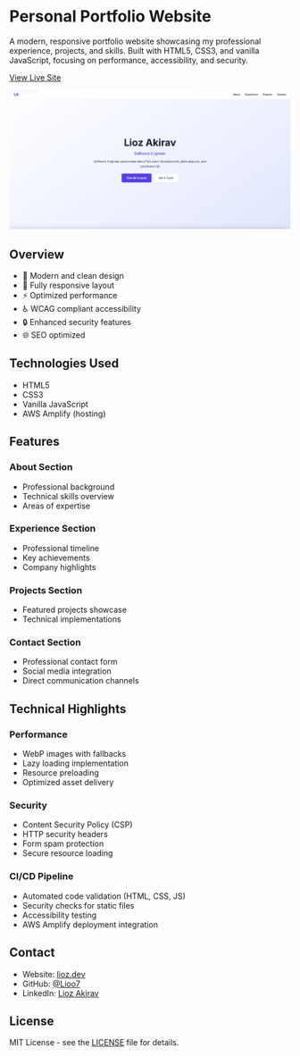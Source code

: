 # Personal Portfolio Website

A modern, responsive portfolio website showcasing my professional experience, projects, and skills. Built with HTML5, CSS3, and vanilla JavaScript, focusing on performance, accessibility, and security.

[View Live Site](https://www.lioz.dev/)

![Portfolio Preview](public/images/portfolio-preview.png)

## Overview

- 🎨 Modern and clean design
- 📱 Fully responsive layout
- ⚡ Optimized performance
- ♿ WCAG compliant accessibility
- 🔒 Enhanced security features
- 🌐 SEO optimized

## Technologies Used

- HTML5
- CSS3
- Vanilla JavaScript
- AWS Amplify (hosting)

## Features

### About Section
- Professional background
- Technical skills overview
- Areas of expertise

### Experience Section
- Professional timeline
- Key achievements
- Company highlights

### Projects Section
- Featured projects showcase
- Technical implementations

### Contact Section
- Professional contact form
- Social media integration
- Direct communication channels

## Technical Highlights

### Performance
- WebP images with fallbacks
- Lazy loading implementation
- Resource preloading
- Optimized asset delivery

### Security
- Content Security Policy (CSP)
- HTTP security headers
- Form spam protection
- Secure resource loading

### CI/CD Pipeline
- Automated code validation (HTML, CSS, JS)
- Security checks for static files
- Accessibility testing
- AWS Amplify deployment integration

## Contact

- Website: [lioz.dev](https://www.lioz.dev)
- GitHub: [@Lioo7](https://github.com/Lioo7)
- LinkedIn: [Lioz Akirav](https://www.linkedin.com/in/lioz-akirav)

## License

MIT License - see the [LICENSE](LICENSE) file for details.